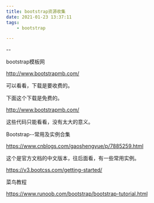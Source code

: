 ```yaml
---
title: bootstrap资源收集
date: 2021-01-23 13:37:11
tags:
	- bootstrap

---
```


--



bootstrap模板网

http://www.bootstrapmb.com/

可以看看，下载是要收费的。

下面这个下载是免费的。

http://www.bootstrapmb.com/

这些代码只能看看，没有太大的意义。



Bootstrap--常用及实例合集

https://www.cnblogs.com/gaoshengyue/p/7885259.html



这个是官方文档的中文版本，往后面看，有一些常用实例。

https://v3.bootcss.com/getting-started/



菜鸟教程

https://www.runoob.com/bootstrap/bootstrap-tutorial.html